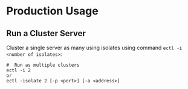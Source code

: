# Production Usage

## Run a Cluster Server

Cluster a single server as many using isolates using command `ectl -i <number of isolates>`:

```shell
#  Run as multiple clusters
ectl -i 2 
or 
ectl -isolate 2 [-p <port>] [-a <address>]
```

